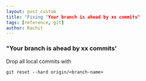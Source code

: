```yaml
---
layout: post_custom
title: "Fixing "Your branch is ahead by xx commits"
tags: [reference, git]
author: Rachit 
---
```


### "Your branch is ahead by xx commits' 

Drop all local commits with 

`git reset --hard origin/<branch-name>`